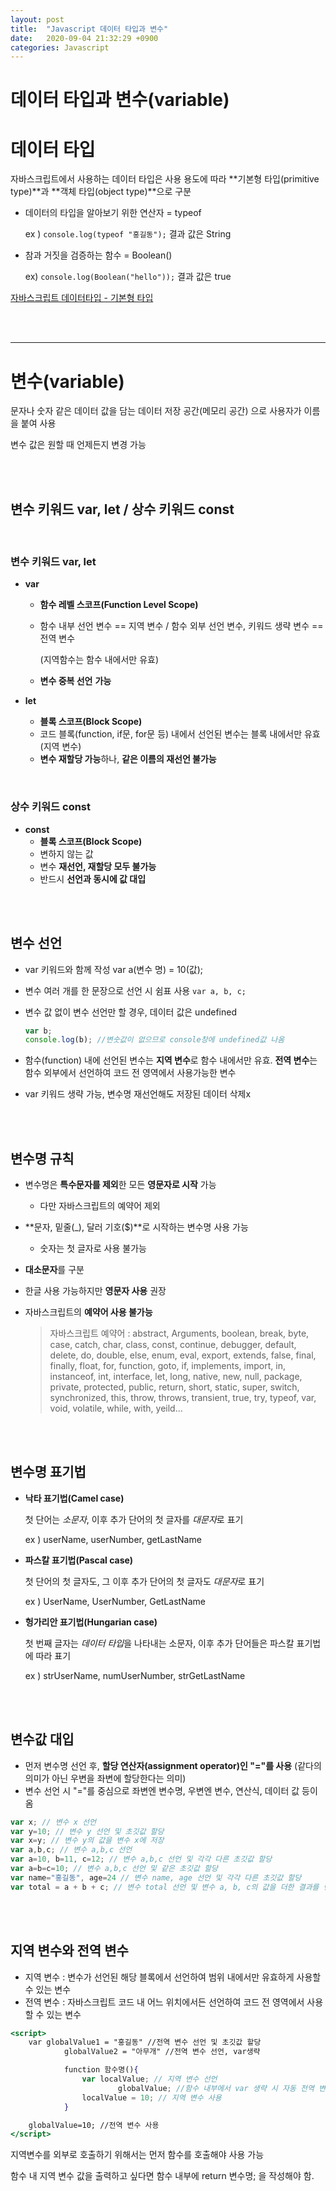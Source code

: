 ```yaml
---
layout: post
title:  "Javascript 데이터 타입과 변수"
date:   2020-09-04 21:32:29 +0900
categories: Javascript
---
```

# 데이터 타입과 변수(variable)

# 데이터 타입

자바스크립트에서 사용하는 데이터 타입은 사용 용도에 따라 **기본형 타입(primitive type)**과 **객체 타입(object type)**으로 구분

- 데이터의 타입을 알아보기 위한 연산자 = typeof

    ex ) `console.log(typeof "홍길동");`  결과 값은 String

- 참과 거짓을 검증하는 함수 = Boolean()

    ex) `console.log(Boolean("hello"));` 결과 값은 true

[자바스크립트 데이터타입 - 기본형 타입](https://www.notion.so/aa4668b895b24f6ea206cf55dc234400)

<br><br>


---

# 변수(variable)

문자나 숫자 같은 데이터 값을 담는 데이터 저장 공간(메모리 공간) 으로 사용자가 이름을 붙여 사용

변수 값은 원할 때 언제든지 변경 가능

<br><br>



## 변수 키워드 var, let / 상수 키워드 const

<br>


### 변수 키워드 var, let

- **var**
    - **함수 레벨 스코프(Function Level Scope)**
    - 함수 내부 선언 변수 == 지역 변수 / 함수 외부 선언 변수, 키워드 생략 변수 == 전역 변수

        (지역함수는 함수 내에서만 유효)

    - **변수 중복 선언** **가능**

- **let**
    - **블록 스코프(Block Scope)**
    - 코드 블록(function, if문, for문 등) 내에서 선언된 변수는 블록 내에서만 유효 (지역 변수)
    - **변수 재할당 가능**하나, **같은 이름의 재선언 불가능**

<br>


### 상수 키워드 const

- **const**
    - **블록 스코프(Block Scope)**
    - 변하지 않는 값
    - 변수 **재선언, 재할당 모두 불가능**
    - 반드시 **선언과 동시에 값 대입**

<br><br>


## 변수 선언

- var 키워드와 함께 작성 var a(변수 명) = 10(값);
- 변수 여러 개를 한 문장으로 선언 시 쉼표 사용 `var a, b, c;`
- 변수 값 없이 변수 선언만 할 경우, 데이터 값은 undefined

    ```jsx
    var b;
    console.log(b); //변숫값이 없으므로 console창에 undefined값 나옴
    ```

- 함수(function) 내에 선언된 변수는 **지역 변수**로 함수 내에서만 유효.
**전역 변수**는 함수 외부에서 선언하여 코드 전 영역에서 사용가능한 변수
- var 키워드 생략 가능, 변수명 재선언해도 저장된 데이터  삭제x

<br><br>


## 변수명 규칙

- 변수명은 **특수문자를 제외**한 모든 **영문자로 시작** 가능
    - 다만 자바스크립트의 예약어 제외
- **문자, 밑줄(_), 달러 기호($)**로 시작하는 변수명 사용 가능
    - 숫자는 첫 글자로 사용 불가능
- **대소문자**를 구분
- 한글 사용 가능하지만 **영문자 사용** 권장
- 자바스크립트의 **예약어 사용 불가능**

    > 자바스크립트 예약어 : abstract, Arguments, boolean, break, byte, case, catch, char, class, const, continue, debugger, default, delete, do, double, else, enum, eval, export, extends, false, final, finally, float, for, function, goto, if, implements, import, in, instanceof, int, interface, let, long, native, new, null, package, private, protected, public, return, short, static, super, switch, synchronized, this, throw, throws, transient, true, try, typeof, var, void, volatile, while, with, yeild...

<br><br>


## 변수명 표기법

- **낙타 표기법(Camel case)**

    첫 단어는 *소문자*, 이후 추가 단어의 첫 글자를 *대문자*로 표기

    ex ) userName, userNumber, getLastName

- **파스칼 표기법(Pascal case)**

    첫 단어의 첫 글자도, 그 이후 추가 단어의 첫 글자도 *대문자*로 표기

    ex ) UserName, UserNumber, GetLastName

- **헝가리안 표기법(Hungarian case)**

    첫 번째 글자는 *데이터 타입*을 나타내는 소문자, 이후 추가 단어들은 파스칼 표기법에 따라 표기

    ex ) strUserName, numUserNumber, strGetLastName

<br><br>


## 변수값 대입

- 먼저 변수명 선언 후, **할당 연산자(assignment operator)인 "="를 사용** (같다의 의미가 아닌 우변을 좌변에 할당한다는 의미)
- 변수 선언 시 "="를 중심으로 좌변엔 변수명, 우변엔 변수, 연산식, 데이터 값 등이 옴

```jsx
var x; // 변수 x 선언
var y=10; // 변수 y 선언 및 초깃값 할당
var x=y; // 변수 y의 값을 변수 x에 저장
var a,b,c; // 변수 a,b,c 선언
var a=10, b=11, c=12; // 변수 a,b,c 선언 및 각각 다른 초깃값 할당
var a=b=c=10; // 변수 a,b,c 선언 및 같은 초깃값 할당
var name="홍길동", age=24 // 변수 name, age 선언 및 각각 다른 초깃값 할당
var total = a + b + c; // 변수 total 선언 및 변수 a, b, c의 값을 더한 결과를 변수 total 값으로 저장
```

<br><br>


## 지역 변수와 전역 변수

- 지역 변수 : 변수가 선언된 해당 블록에서 선언하여 범위 내에서만 유효하게 사용할 수 있는 변수
- 전역 변수 : 자바스크립트 코드 내 어느 위치에서든 선언하여 코드 전 영역에서 사용할 수 있는 변수

```jsx
<script>
	var globalValue1 = "홍길동" //전역 변수 선언 및 초깃값 할당
			globalValue2 = "아무개" //전역 변수 선언, var생략

			function 함수명(){
				var localValue; // 지역 변수 선언
						globalValue; //함수 내부에서 var 생략 시 자동 전역 변수로 선언
				localValue = 10; // 지역 변수 사용
			}

	globalValue=10; //전역 변수 사용
</script>
```

지역변수를 외부로 호출하기 위해서는 먼저 함수를 호출해야 사용 가능

함수 내 지역 변수 값을 출력하고 싶다면 함수 내부에 return 변수명; 을 작성해야 함.